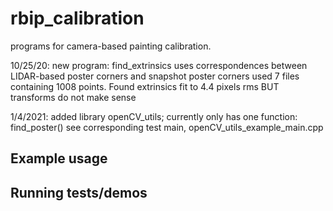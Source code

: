 # rbip_calibration
programs for camera-based painting calibration.  



10/25/20:
new program: find_extrinsics
uses correspondences between LIDAR-based poster corners and snapshot poster corners
used 7 files containing 1008 points.
Found extrinsics fit to 4.4 pixels rms
BUT transforms do not make sense

1/4/2021:
added library openCV_utils; currently only has one function: find_poster()
see corresponding test main, openCV_utils_example_main.cpp


## Example usage

## Running tests/demos
    
